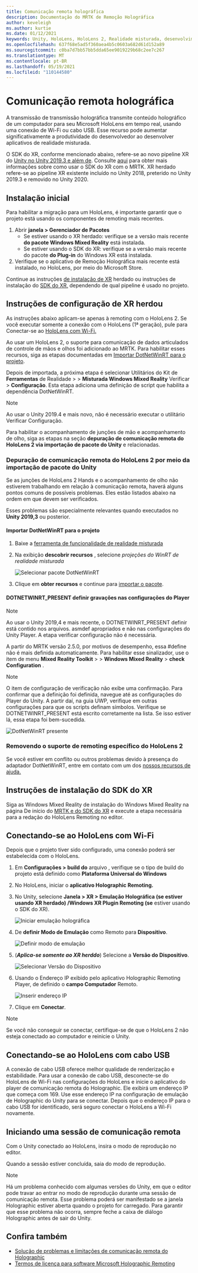 ```yaml
---
title: Comunicação remota holográfica
description: Documentação do MRTK de Remoção Holográfica
author: keveleigh
ms.author: kurtie
ms.date: 01/12/2021
keywords: Unity, HoloLens, HoloLens 2, Realidade misturada, desenvolvimento, MRTK,
ms.openlocfilehash: 637f68e5ad5f360aea4b5c0603a682d61d152a89
ms.sourcegitcommit: c0ba7d7bb57bb5dda65ee9019229b68c2ee7c267
ms.translationtype: MT
ms.contentlocale: pt-BR
ms.lasthandoff: 05/19/2021
ms.locfileid: "110144580"
---
```

# <a name="holographic-remoting"></a>Comunicação remota holográfica

A transmissão de transmissão holográfica transmite conteúdo holográfico de um computador para seu Microsoft HoloLens em tempo real, usando uma conexão de Wi-Fi ou cabo USB. Esse recurso pode aumentar significativamente a produtividade do desenvolvedor ao desenvolver aplicativos de realidade misturada.

O SDK do XR, conforme mencionado abaixo, refere-se ao novo pipeline XR do [Unity no Unity 2019.3 e além de](https://blogs.unity3d.com/2020/01/24/unity-xr-platform-updates/). Consulte [aqui](../../configuration/getting-started-with-mrtk-and-xrsdk.md) para obter mais informações sobre como usar o SDK do XR com o MRTK. XR herdado refere-se ao pipeline XR existente incluído no Unity 2018, preterido no Unity 2019.3 e removido no Unity 2020.

## <a name="initial-setup"></a>Instalação inicial

Para habilitar a migração para um HoloLens, é importante garantir que o projeto está usando os componentes de remoting mais recentes.

1. Abrir **janela > Gerenciador de Pacotes**
    - Se estiver usando o XR herdado: verifique se a versão mais recente **do pacote Windows Mixed Reality** está instalada.
    - Se estiver usando o SDK do XR: verifique se a versão mais recente do pacote **do Plug-in** do Windows XR está instalada.
1. Verifique se o aplicativo de Remoção Holográfica mais recente está instalado, no HoloLens, por meio do Microsoft Store.

Continue as instruções [de instalação de XR](#legacy-xr-setup-instructions) herdado ou instruções de instalação do [SDK do XR,](#xr-sdk-setup-instructions) dependendo de qual pipeline é usado no projeto.

## <a name="legacy-xr-setup-instructions"></a>Instruções de configuração de XR herdou

As instruções abaixo aplicam-se apenas à remoting com o HoloLens 2. Se você executar somente a conexão com o HoloLens (1ª geração), pule para Conectar-se ao [HoloLens com Wi-Fi.](#connecting-to-the-hololens-with-wi-fi)

Ao usar um HoloLens 2, o suporte para comunicação de dados articulados de controle de mãos e olhos foi adicionado ao MRTK. Para habilitar esses recursos, siga as etapas documentadas em [Importar DotNetWinRT para o projeto](#import-dotnetwinrt-into-the-project).

Depois de importada, a próxima etapa é selecionar Utilitários do Kit de **Ferramentas** de Realidade  >    >  **Misturada Windows Mixed Reality** Verificar  >  **Configuração**. Esta etapa adiciona uma definição de script que habilita a dependência DotNetWinRT.

> [!NOTE]
> Ao usar o Unity 2019.4 e mais novo, não é necessário executar o utilitário Verificar Configuração.

Para habilitar o acompanhamento de junções de mão e acompanhamento de olho, siga as etapas na seção **depuração de comunicação remota do HoloLens 2 via importação de pacote do Unity** e relacionadas.

### <a name="debugging-hololens-2-remoting-via-unity-package-import"></a>Depuração de comunicação remota do HoloLens 2 por meio da importação de pacote do Unity

Se as junções de HoloLens 2 Hands e o acompanhamento de olho não estiverem trabalhando em relação à comunicação remota, haverá alguns pontos comuns de possíveis problemas. Eles estão listados abaixo na ordem em que devem ser verificados.

Esses problemas são especialmente relevantes quando executados no **Unity 2019,3** ou posterior.

#### <a name="import-dotnetwinrt-into-the-project"></a>Importar DotNetWinRT para o projeto

1. Baixe a [ferramenta de funcionalidade de realidade misturada](https://aka.ms/MRFeatureTool)

1. Na exibição **descobrir recursos** , selecione *projeções do WinRT de realidade misturada*

    ![Selecionar pacote DotNetWinRT](../images/tools/remoting/SelectDotNetWinRT.png)

1. Clique em **obter recursos** e continue para [importar o pacote](/windows/mixed-reality/develop/unity/welcome-to-mr-feature-tool#3-importing-feature-packages).

#### <a name="dotnetwinrt_present-define-written-into-player-settings"></a>DOTNETWINRT_PRESENT definir gravações nas configurações do Player

> [!NOTE]
> Ao usar o Unity 2019,4 e mais recente, o DOTNETWINRT_PRESENT definir está contido nos arquivos. asmdef apropriados e não nas configurações do Unity Player. A etapa verificar configuração não é necessária.

A partir do MRTK versão 2.5.0, por motivos de desempenho, essa #define não é mais definida automaticamente. Para habilitar esse sinalizador, use o item de menu **Mixed Reality Toolkit**  >    >  **Windows Mixed Reality**  >  **check Configuration** .

> [!Note]
> O item de configuração de verificação não exibe uma confirmação. Para confirmar que a definição foi definida, navegue até as configurações do Player do Unity. A partir daí, na guia UWP, verifique em outras configurações para que os scripts definam símbolos. Verifique se DOTNETWINRT_PRESENT está escrito corretamente na lista. Se isso estiver lá, essa etapa foi bem-sucedida.

![DotNetWinRT presente](../images/tools/remoting/DotNetWinRTPresent.png)

### <a name="removing-hololens-2-specific-remoting-support"></a>Removendo o suporte de remoting específico do HoloLens 2

Se você estiver em conflito ou outros problemas devido à presença do adaptador DotNetWinRT, entre em contato com um dos [nossos recursos de ajuda.](../../index.md#getting-help)

## <a name="xr-sdk-setup-instructions"></a>Instruções de instalação do SDK do XR

Siga as Windows Mixed Reality de instalação do Windows Mixed Reality na página De início do [MRTK e do SDK do XR](../../configuration/getting-started-with-mrtk-and-xrsdk.md#windows-mixed-reality) e execute a etapa necessária para a redação do HoloLens Remoting no editor.

## <a name="connecting-to-the-hololens-with-wi-fi"></a>Conectando-se ao HoloLens com Wi-Fi

Depois que o projeto tiver sido configurado, uma conexão poderá ser estabelecida com o HoloLens.

1. Em **Configurações > build do** arquivo , verifique se o tipo de build do projeto está definido como **Plataforma Universal do Windows**
1. No HoloLens, iniciar o **aplicativo Holographic Remoting.**
1. No Unity, selecione **Janela > XR > Emulação Holográfica (se estiver usando XR herdado) /Windows XR Plugin Remoting (se** estiver usando o SDK do XR).

    ![Iniciar emulação holográfica](../images/tools/remoting/StartHolographicEmulation.png)

1. De **definir Modo de Emulação** como Remoto para **Dispositivo**.

    ![Definir modo de emulação](../images/tools/remoting/SelectEmulationMode.png)

1. (**_Aplica-se somente ao XR herddo_**) Selecione a **Versão do Dispositivo**.

    ![Selecionar Versão do Dispositivo](../images/tools/remoting/SelectDeviceVersion.png)

1. Usando o Endereço IP exibido pelo aplicativo Holographic Remoting Player, de definido o **campo Computador** Remoto.

    ![Inserir endereço IP](../images/tools/remoting/EnterIPAddress.png)

1. Clique em **Conectar**.

> [!NOTE]
> Se você não conseguir se conectar, certifique-se de que o HoloLens 2 não esteja conectado ao computador e reinicie o Unity.

## <a name="connecting-to-the-hololens-with-usb-cable"></a>Conectando-se ao HoloLens com cabo USB

A conexão de cabo USB oferece melhor qualidade de renderização e estabilidade. Para usar a conexão de cabo USB, desconecte-se do HoloLens de Wi-Fi nas configurações do HoloLens e inicie o aplicativo do player de comunicação remota do Holographic. Ele exibirá um endereço IP que começa com 169. Use esse endereço IP na configuração de emulação de Holographic do Unity para se conectar. Depois que o endereço IP para o cabo USB for identificado, será seguro conectar o HoloLens a Wi-Fi novamente.

## <a name="starting-a-remoting-session"></a>Iniciando uma sessão de comunicação remota

Com o Unity conectado ao HoloLens, insira o modo de reprodução no editor.

Quando a sessão estiver concluída, saia do modo de reprodução.

> [!NOTE]
> Há um problema conhecido com algumas versões do Unity, em que o editor pode travar ao entrar no modo de reprodução durante uma sessão de comunicação remota. Esse problema poderá ser manifestado se a janela Holographic estiver aberta quando o projeto for carregado. Para garantir que esse problema não ocorra, sempre feche a caixa de diálogo Holographic antes de sair do Unity.

## <a name="see-also"></a>Confira também

- [Solução de problemas e limitações de comunicação remota do Holographic](/windows/mixed-reality/holographic-remoting-troubleshooting)
- [Termos de licença para software Microsoft Holographic Remoting](/legal/mixed-reality/microsoft-holographic-remoting-software-license-terms)